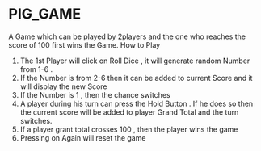# PIG_GAME

A Game which can be played by 2players and the one who reaches the score of 100 first wins the Game.
How to Play

1. The 1st Player will click on Roll Dice , it will generate random Number from 1-6 .
2. If the Number is from 2-6 then it can be added to current Score and it will display the new Score
3. If the Number is 1 , then the chance switches
4. A player during his turn can press the Hold Button . If he does so then the current score will be added to player Grand Total and the turn switches.
5. If a player grant total crosses 100 , then the player wins the game
6. Pressing on Again will reset the game
